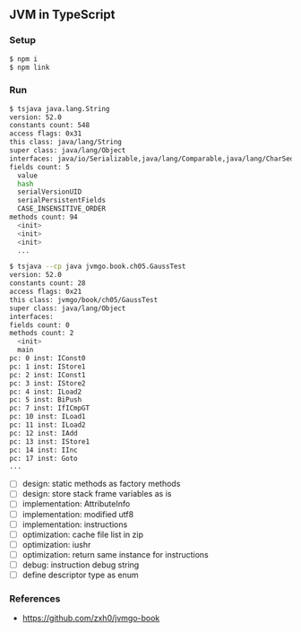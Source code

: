 ## JVM in TypeScript

### Setup

```bash
$ npm i
$ npm link
```

### Run

```bash
$ tsjava java.lang.String
version: 52.0
constants count: 548
access flags: 0x31
this class: java/lang/String
super class: java/lang/Object
interfaces: java/io/Serializable,java/lang/Comparable,java/lang/CharSequence
fields count: 5
  value
  hash
  serialVersionUID
  serialPersistentFields
  CASE_INSENSITIVE_ORDER
methods count: 94
  <init>
  <init>
  <init>
  ...
```

```bash
$ tsjava --cp java jvmgo.book.ch05.GaussTest
version: 52.0
constants count: 28
access flags: 0x21
this class: jvmgo/book/ch05/GaussTest
super class: java/lang/Object
interfaces: 
fields count: 0
methods count: 2
  <init>
  main
pc: 0 inst: IConst0
pc: 1 inst: IStore1
pc: 2 inst: IConst1
pc: 3 inst: IStore2
pc: 4 inst: ILoad2
pc: 5 inst: BiPush
pc: 7 inst: IfICmpGT
pc: 10 inst: ILoad1
pc: 11 inst: ILoad2
pc: 12 inst: IAdd
pc: 13 inst: IStore1
pc: 14 inst: IInc
pc: 17 inst: Goto
...
```

- [ ] design: static methods as factory methods
- [ ] design: store stack frame variables as is
- [ ] implementation: AttributeInfo
- [ ] implementation: modified utf8
- [ ] implementation: instructions
- [ ] optimization: cache file list in zip
- [ ] optimization: iushr
- [ ] optimization: return same instance for instructions
- [ ] debug: instruction debug string
- [ ] define descriptor type as enum

### References
* https://github.com/zxh0/jvmgo-book
